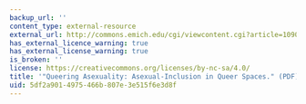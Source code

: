 ```yaml
---
backup_url: ''
content_type: external-resource
external_url: http://commons.emich.edu/cgi/viewcontent.cgi?article=1090&context=mcnair
has_external_licence_warning: true
has_external_license_warning: true
is_broken: ''
license: https://creativecommons.org/licenses/by-nc-sa/4.0/
title: '"Queering Asexuality: Asexual-Inclusion in Queer Spaces." (PDF)'
uid: 5df2a901-4975-466b-807e-3e515f6e3d8f
---
```

